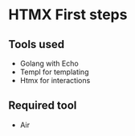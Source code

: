 # HTMX First steps

## Tools used

- Golang with Echo
- Templ for templating
- Htmx for interactions

## Required tool

- Air
